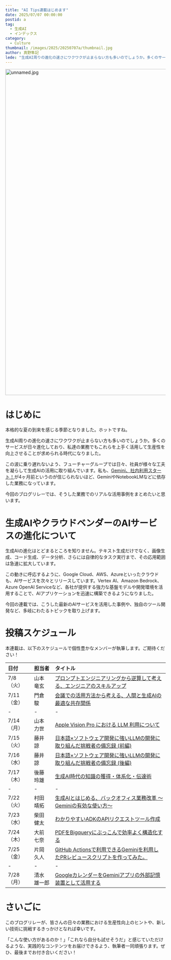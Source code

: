 ```yaml
---
title: "AI Tips連載はじめます"
date: 2025/07/07 00:00:00
postid: a
tag:
  - 生成AI
  - インデックス
category:
  - Culture
thumbnail: /images/2025/20250707a/thumbnail.jpg
author: 真野隼記
lede: "生成AI周りの進化の速さにワクワクが止まらない方も多いのでしょうか。多くのサービスが日々進化しており、私達の業務でもこれらを上手く活用して生産性を向上させることが求められる時代になりました。"
---
```

<img src="/images/2025/20250707a/unnamed.jpg" alt="unnamed.jpg" width="1024" height="1024" loading="lazy">

# はじめに

本格的な夏の到来を感じる季節となりました。ホットですね。

生成AI周りの進化の速さにワクワクが止まらない方も多いのでしょうか。多くのサービスが日々進化しており、私達の業務でもこれらを上手く活用して生産性を向上させることが求められる時代になりました。

この波に乗り遅れないよう、フューチャーグループでは日々、社員が様々な工夫を凝らして生成AIの活用に取り組んでいます。私も、[Gemini、社内利用スタート！](/articles/20250311a/)が4ヶ月前というのが信じられないほど、GeminiやNotebookLMなどに依存した業務になっています。

今回のブログリレーでは、そうした業務でのリアルな活用事例をまとめたいと思います。

# 生成AIやクラウドベンダーのAIサービスの進化について

生成AIの進化はとどまるところを知りません。テキスト生成だけでなく、画像生成、コード生成、データ分析、さらには自律的なタスク実行まで、その応用範囲は急速に拡大しています。

この動きに呼応するように、Google Cloud、AWS、Azureといったクラウドも、AIサービスを次々とリリースしています。Vertex AI、Amazon Bedrock、Azure OpenAI Serviceなど、各社が提供する強力な基盤モデルや開発環境を活用することで、AIアプリケーションを迅速に構築できるようになりました。

今回の連載では、こうした最新のAIサービスを活用した事例や、独自のツール開発など、多岐にわたるトピックを取り上げます。

# 投稿スケジュール

本連載は、以下のスケジュールで個性豊かなメンバーが執筆します。ご期待ください！

| 日付 | 担当者 | タイトル |
|:---|:---|:---|
| 7/8（火） | 山本 竜玄 | [プロンプトエンジニアリングから逆算して考える、エンジニアのスキルアップ](/articles/20250708a/) |
| 7/11（金） | 門倉 駿 | [会議での活用方法から考える、人間と生成AIの最適な共存関係](/articles/20250711a/) |
| - | - | - |
| 7/14（月）| 山本 力世 | [Apple Vision Pro における LLM 利用について](/articles/20250714a/) |
| 7/15（火）| 藤井 諒 | [日本語×ソフトウェア開発に強いLLMの開発に取り組んだ挑戦者の備忘録 (前編)](/articles/20250715a/) |
| 7/16（水）| 藤井 諒 | [日本語×ソフトウェア開発に強いLLMの開発に取り組んだ挑戦者の備忘録 (後編)](/articles/20250716a/) |
| 7/17（木）| 後藤 玲雄 | [生成AI時代の知識の獲得・体系化・伝達術](/articles/20250717a/) |
| - | - | - |
| 7/22（火）| 村田 靖拓 | [生成AIとはじめる、バックオフィス業務改革 ～Geminiの有効な使い方～](/articles/20250722a/) |
| 7/23（水）| 柴田 健太 | [わかりやすいADKのAPIリクエストツール作成](/articles/20250723a/) |
| 7/24（木）| 大前 七奈 | [PDFをBigqueryにぶっこんで効率よく構造化する](/articles/20250724a/) |
| 7/25（金）| 片岡 久人 | [GitHub Actionsで利用できるGeminiを利用したPRレビュースクリプトを作ってみた。](/articles/20250725a/) |
| - | - | - |
| 7/28（月）| 清水 雄一郎 | [GoogleカレンダーをGeminiアプリの外部記憶装置として活用する](/articles/20250728a/) |

# さいごに

このブログリレーが、皆さんの日々の業務における生産性向上のヒントや、新しい技術に挑戦するきっかけとなれば幸いです。

「こんな使い方があるのか！」「これなら自分も試せそうだ」と感じていただけるような、実践的なコンテンツをお届けできるよう、執筆者一同頑張ります。ぜひ、最後までお付き合いください！
